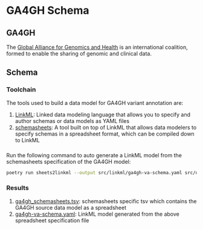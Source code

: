 # GA4GH Schema
## GA4GH

The [Global Alliance for Genomics and Health](https://www.ga4gh.org/) is an international coalition, formed to enable the sharing of genomic and clinical data.

## Schema
### Toolchain

The tools used to build a data model for GA4GH variant annotation are:

1. [LinkML](https://linkml.io/linkml/): Linked data modeling language that allows you to specify and author schemas or data models as YAML files
2. [schemasheets](https://linkml.io/schemasheets/): A tool built on top of LinkML that allows data modelers to specify schemas in a spreadsheet format, which can be compiled down to LinkML

###

Run the following command to auto generate a LinkML model from the schemasheets specification of the GA4GH model:

```bash
poetry run sheets2linkml --output src/linkml/ga4gh-va-schema.yaml src/data/spreadsheets/ga4gh_schemasheets.tsv
```

### Results
1. [ga4gh_schemasheets.tsv](src/data/spreadsheets/ga4gh_schemasheets.tsv): schemasheets specific tsv which contains the GA4GH source data model as a spreadsheet
2. [ga4gh-va-schema.yaml](src/linkml/ga4gh-va-schema.yaml): LinkML model generated from the above spreadsheet specification file